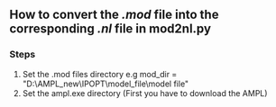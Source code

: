 ## How to convert the _.mod_ file into the corresponding _.nl_ file in mod2nl.py
### Steps
1. Set the .mod files directory
e.g mod_dir = "D:\AMPL_new\IPOPT\model_file\model file"
2. Set the ampl.exe directory (First you have to download the AMPL)

